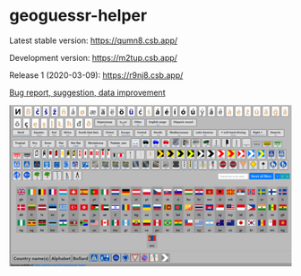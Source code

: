 # geoguessr-helper

Latest stable version: https://qumn8.csb.app/

Development version: https://m2tup.csb.app/

Release 1 (2020-03-09): https://r9nj8.csb.app/

[Bug report, suggestion, data improvement](https://github.com/infocris/geoguessr-helper/issues)

![preview image][preview]

[preview]: https://raw.githubusercontent.com/infocris/geoguessr-helper/dev/images/preview.png "Preview image"
